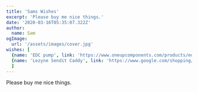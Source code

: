 ```yaml
---
title: 'Sams Wishes'
excerpt: 'Please buy me nice things.'
date: '2020-03-16T05:35:07.322Z'
author:
  name: Sam
ogImage:
  url: '/assets/images/cover.jpg'
wishes: [
  {name: 'EDC pump', link: 'https://www.oneupcomponents.com/products/edc-pump'},
  {name: 'Lezyne Sendit Caddy', link: 'https://www.google.com/shopping/product/r/en-GB/1?prds=epd:7220999156452326479,pid:7220999156452326479&psb=1'}
  ]
---
```


Please buy me nice things.
